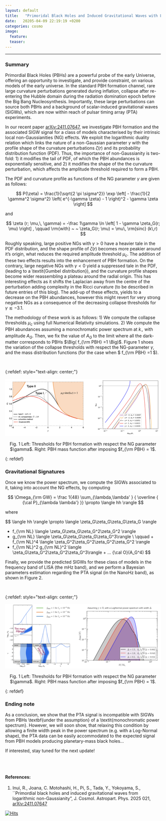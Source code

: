 ```yaml
---
layout: default
title:   "Primoridal Black Holes and Induced Gravitational Waves with Logarithmic Non-Gaussianities"
date:   20205-04-09 22:19:19 +0200
categories: cosmo
image:
  feature: 
  teaser: 
---
```


---

### Summary

Primordial Black Holes (PBHs) are a powerful probe of the early Universe, offering an opportunity to investigate, and provide constraint, on various models of the early universe. In the standard PBH formation channel, rare large curvature perturbations generated during inflation, collapse after re-entering the Hubble domain during the radiation domination epoch before the Big Bang Nucleosynthesis.  Importantly, these large perturbations can source
both PBHs and a background of scalar-induced gravitational waves (SIGWs), which are now within reach of pulsar timing array (PTA) experiments.

In our recent paper [arXiv:2411.07647](https://arxiv.org/abs/2411.07647), we investigate PBH formation and the associated SIGW signal for a class of models characterised by their intrinsic local non-Gaussianities (NG) effects.  We exploit the logarithmic duality relation which links the nature of a non-Gaussian parameter $\gamma$ with the profile shape of the curvature perturbations $\zeta(r)$ and its probability distribution function (PDF).  Thus, the importance of non-Gaussianity is two-fold: 1) it modifies the tail of PDF, of which the PBH abundances is  exponentially sensitive, and 2) it modifies the shape of the the curvature perturbation, which affects the amplitude threshold required to form a PBH.  

The PDF and curvature profile as functions of the NG parameter $\gamma$ are given as follows: 

$$
P(\zeta)   = \frac{1}{\sqrt{2 \pi \sigma^2}} \exp 
    \left[ - \frac{1}{2 \gamma^2 \sigma^2} \left( e^{-\gamma \zeta} - 1 \right)^2 - \gamma \zeta  \right]
$$

and 

$$
\zeta (r; \mu,\, \gamma) = -\frac 1\gamma \ln \left[ 1 - \gamma \zeta_G(r; \mu) \right] , \qquad \rm{with}  ~ ~   \zeta_G(r; \mu) = \mu\, \rm{sinc} (k\,r)
$$


Roughly speaking, large positive NGs with $\gamma >0$  have a heavier tale in the PDF distribution, and the shape profile of $\zeta(r)$ becomes more peakier around it’s origin, what reduces the required amplitude threshold $\mu_c$.  The addition of these two effects results into the enhancement of PBH formation.  On the contrary, large negative NGs with $\gamma < 0$ yield a suppressed tale in the PDF, (leading to a \textit{Gumbel distribution}), and the curvature profile shapes become wider reassembling a plateau around the radial origin. This has interesting effects as it shifts the Laplacian away from the  centre of the perturbation adding complexity in the Ricci curvature (to be described in future entries of this blog).  The add-up of these effects, yields to a decrease on the PBH abundances, however this might revert for very strong negative NGs as a consequence of the decreasing collapse thresholds for $\gamma \lesssim -3.1$. 

The methodology of these work is as follows: 1) We compute the collapse thresholds $\mu_c$ using full Numerical Relativity simulations. 2) We compute the PBH abundances assuming a monochromatic power spectrum at $k_\star$ with amplitude $A_G$. Then, we fix the value of $A_G$ to the limit where all the dark-matter corresponds to PBHs $\Big( f_{\rm PBH} =1 \Big)$.  Figure 1 shoes the variation of the collapse thresholds with respect the NG-parameter $\gamma$, and the mass distribution functions (for the case when $ f_{\rm PBH} =1 $). 


&nbsp;

{:refdef: style="text-align: center;"}
<p align = "center">
<img src="/images/LNG_01.png" alt="fig ecm" width="800"/>
</p>

<p align = "center">
Fig. 1 Left: Thresholds for PBH formation with respect the NG parameter $\gamma$. Right: PBH mass function after imposing $f_{\rm PBH} = 1$.   
</p>
{: refdef}


### Gravitational Signatures

Once we know the power spectrum, we compute the SIGWs associated to it, taking into account the NG effects, by computing

$$
\Omega_{\rm GW} = \frac 1{48} \sum_{\lambda,\lambda' }  { \overline { {\cal P}_{\lambda \lambda'} }}  \propto \langle hh \rangle
$$

where

$$
\langle hh \rangle \propto
 \langle \zeta_G\zeta_G\zeta_G\zeta_G \rangle
+ f_{\rm NL} \langle \zeta_G\zeta_G\zeta_G^2\zeta_G^2 \rangle
+ g_{\rm NL} \langle \zeta_G\zeta_G\zeta_G\zeta_G^3\rangle
 \\
 \qquad + f_{\rm NL}^4 \langle \zeta_G^2\zeta_G^2\zeta_G^2\zeta_G^2 \rangle
+ f_{\rm NL}^2 g_{\rm NL}^2 \langle \zeta_G\zeta_G^2\zeta_G^2\zeta_G^3\rangle + ... {\cal O}(A_G^4)
$$ 


Finally, we provide the predicted SIGWs for these class of models in the frequency band of LISA (the mHz band), and we perform a Bayesian parameters estimation regarding the PTA signal (in the NanoHz band), as shown in Figure 2.


&nbsp;

{:refdef: style="text-align: center;"}
<p align = "center">
<img src="/images/LNG_02.png" alt="fig ecm" width="800"/>
</p>

<p align = "center">
Fig. 1 Left: Thresholds for PBH formation with respect the NG parameter $\gamma$. Right: PBH mass function after imposing $f_{\rm PBH} = 1$.   
</p>
{: refdef}



### Ending note

As a conclusion, we show that the PTA signal is incompatible with SIGWs from PBHs \textbf{under the assumption} of  a \textit{monochromatic power spectrum}. However, we will soon show, that relaxing this condition by allowing a finite width peak in the power spectrum (e.g. with a Log-Normal shape), the PTA data can be easily accommodated to the expected signal from PBH models producing planetary-mass black holes…

If interested, stay tuned for the next update!



<br/><br/>

#### References:

1.  Inui, R., Joana, C. Motohashi, H., Pi, S., Tada, Y., Yokoyama, S., ``Primordial black holes and induced gravitational waves from logarithmic non-Gaussianity”, J. Cosmol. Astropart. Phys. 2025 021, [arXiv:2411.07647](https://arxiv.org/abs/2411.07647)


[![Hits](https://hits.seeyoufarm.com/api/count/incr/badge.svg?url=https%3A%2F%2Fcjoana.github.io%2Fcosmo%2Fpreheating&count_bg=%23FFFFFF&title_bg=%23555555&icon=&icon_color=%23E7E7E7&title=%23&edge_flat=false)](https://hits.seeyoufarm.com)

